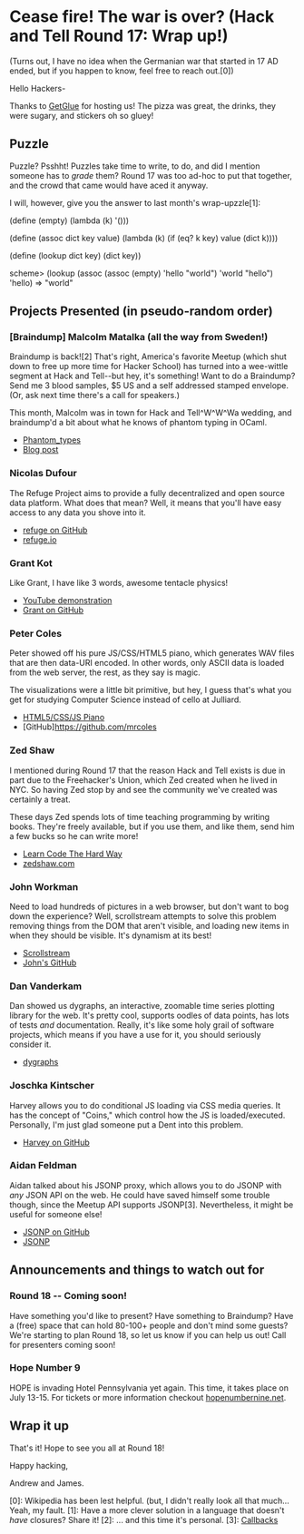 # Cease fire! The war is over? (Hack and Tell Round 17: Wrap up!)

(Turns out, I have no idea when the Germanian war that started in
17 AD ended, but if you happen to know, feel free to reach out.[0])

Hello Hackers-

Thanks to [GetGlue](http://www.getglue.com) for hosting us! The
pizza was great, the drinks, they were sugary, and stickers oh so
gluey!

## Puzzle

Puzzle? Psshht! Puzzles take time to write, to do, and did I
mention someone has to *grade* them? Round 17 was too ad-hoc to put
that together, and the crowd that came would have aced it anyway.

I will, however, give you the answer to last month's wrap-upzzle[1]:

   (define (empty)
      (lambda (k)
         '()))

   (define (assoc dict key value)
      (lambda (k)
         (if (eq? k key)
            value
            (dict k))))

   (define (lookup dict key)
      (dict key))

   scheme> (lookup (assoc (assoc (empty) 'hello "world") 'world
"hello") 'hello)
   => "world"

## Projects Presented (in pseudo-random order)

### [Braindump] Malcolm Matalka (all the way from Sweden!)

Braindump is back![2] That's right, America's favorite Meetup (which
shut down to free up more time for Hacker School) has turned into a
wee-wittle segment at Hack and Tell--but hey, it's something! Want to
do a Braindump? Send me 3 blood samples, $5 US and a self addressed
stamped envelope. (Or, ask next time there's a call for speakers.)

This month, Malcolm was in town for Hack and Tell^W^W^Wa wedding, and
braindump'd a bit about what he knows of phantom typing in OCaml.

* [Phantom_types](https://github.com/orbitz/phantom_types)
* [Blog post](http://functional-orbitz.blogspot.com/2012/05/phantom-type-examples-in-ocaml.html)

### Nicolas Dufour

The Refuge Project aims to provide a fully decentralized and
open source data platform. What does that mean? Well, it means
that you'll have easy access to any data you shove into it.

* [refuge on GitHub](https://github.com/refuge/)
* [refuge.io](http://refuge.io)

### Grant Kot

Like Grant, I have like 3 words, awesome tentacle physics!

* [YouTube demonstration](http://www.youtube.com/watch?v=Za5_jBCuB0c)
* [Grant on GitHub](https://github.com/kotsoft)

### Peter Coles

Peter showed off his pure JS/CSS/HTML5 piano, which generates WAV
files that are then data-URI encoded. In other words, only ASCII data
is loaded from the web server, the rest, as they say is magic.

The visualizations were a little bit primitive, but hey, I guess
that's what you get for studying Computer Science instead of cello at
Julliard.

* [HTML5/CSS/JS Piano](http://mrcoles.com/piano/)
* [GitHub]https://github.com/mrcoles

### Zed Shaw

I mentioned during Round 17 that the reason Hack and Tell exists is
due in part due to the Freehacker's Union, which Zed created when he
lived in NYC. So having Zed stop by and see the community we've
created was certainly a treat.

These days Zed spends lots of time teaching programming by writing
books. They're freely available, but if you use them, and like them,
send him a few bucks so he can write more!

* [Learn Code The Hard Way](http://learncodethehardway.com/)
* [zedshaw.com](http://www.zedshaw.com)

### John Workman

Need to load hundreds of pictures in a web browser, but don't want
to bog down the experience? Well, scrollstream attempts to solve
this problem removing things from the DOM that aren't visible, and
loading new items in when they should be visible. It's dynamism at
its best!

* [Scrollstream](https://github.com/photoshelter/scrollstream)
* [John's GitHub](https://github.com/workmajj)

### Dan Vanderkam

Dan showed us dygraphs, an interactive, zoomable time series plotting
library for the web. It's pretty cool, supports oodles of data points,
has lots of tests *and* documentation. Really, it's like some holy grail
of software projects, which means if you have a use for it, you should
seriously consider it.

* [dygraphs](http://dygraphs.com/)

### Joschka Kintscher

Harvey allows you to do conditional JS loading via CSS media
queries. It has the concept of "Coins," which control how the JS is
loaded/executed. Personally, I'm just glad someone put a Dent into
this problem.

* [Harvey on GitHub](https://github.com/harvesthq/harvey)

### Aidan Feldman

Aidan talked about his JSONP proxy, which allows you to do JSONP with
*any* JSON API on the web. He could have saved himself some trouble
though, since the Meetup API supports JSONP[3]. Nevertheless, it might be
useful for someone else!

* [JSONP on GitHub](https://github.com/afeld/jsonp)
* [JSONP](http://jsonp.jit.su/)


## Announcements and things to watch out for

### Round 18 -- Coming soon!

Have something you'd like to present? Have something to Braindump?
Have a (free) space that can hold 80-100+ people and don't mind some
guests?  We're starting to plan Round 18, so let us know if you can
help us out! Call for presenters coming soon!

### Hope Number 9

HOPE is invading Hotel Pennsylvania yet again. This time,
it takes place on July 13-15. For tickets or more information
checkout [hopenumbernine.net](http://hopenumbernine.net).

## Wrap it up

That's it! Hope to see you all at Round 18!

Happy hacking,

Andrew and James.

[0]: Wikipedia has been lest helpful. (but, I didn't really look
     all that much... Yeah, my fault.
[1]: Have a more clever solution in a language that doesn't *have*
     closures? Share it!
[2]: ... and this time it's personal.
[3]: [Callbacks](http://www.meetup.com/meetup_api/#callbacks)
